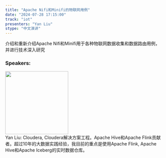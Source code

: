 ```yaml
---
title: "Apache Nifi和Minifi的物联网用例"
date: "2024-07-28 17:15:00" 
track: "iot"
presenters: "Yan Liu"
stype: "中文演讲"
---
```

介绍和重新介绍Apache Nifi和Minifi用于各种物联网数据收集和数据路由用例，并进行技术深入研究
 ### Speakers: 
 <img src="https://sessionize.com/image/7f2b-400o400o1-nuJLtj28mqNhmWTXfrjWMp.jpg" width="200" /><br>Yan Liu: Cloudera, Cloudera解决方案工程。Apache Hive和Apache Flink贡献者。超过10年的大数据实践经验，我目前的重点是使用Apache Flink, Apache Hive和Apache Iceberg的实时数据仓库。
 <br><br>